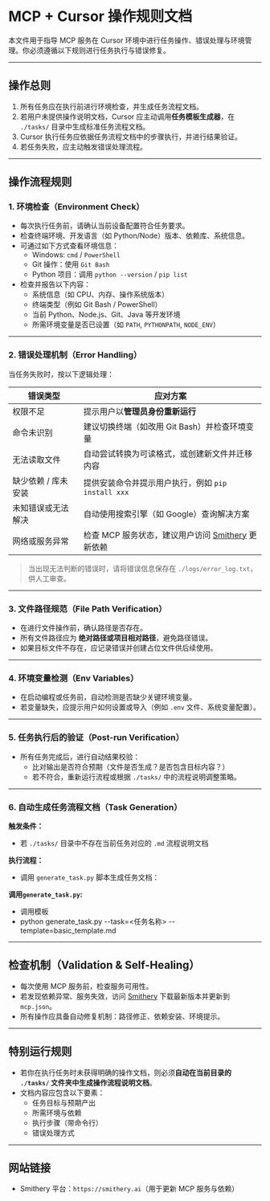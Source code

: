 # MCP + Cursor 操作规则文档

本文件用于指导 MCP 服务在 Cursor 环境中进行任务操作、错误处理与环境管理。你必须遵循以下规则进行任务执行与错误修复。

---

## 操作总则

1. 所有任务应在执行前进行环境检查，并生成任务流程文档。
2. 若用户未提供操作说明文档，Cursor 应主动调用**任务模板生成器**，在 `./tasks/` 目录中生成标准任务流程文档。
3. Cursor 执行任务应依据任务流程文档中的步骤执行，并进行结果验证。
4. 若任务失败，应主动触发错误处理流程。

---

## 操作流程规则

### 1. 环境检查（Environment Check）
- 每次执行任务前，请确认当前设备配置符合任务要求。
- 检查终端环境、开发语言（如 Python/Node）版本、依赖库、系统信息。
- 可通过如下方式查看环境信息：
  - Windows: `cmd` / `PowerShell`
  - Git 操作：使用 `Git Bash`
  - Python 项目：调用 `python --version` / `pip list`
- 检查并报告以下内容：
  - 系统信息（如 CPU、内存、操作系统版本）
  - 终端类型（例如 Git Bash / PowerShell）
  - 当前 Python、Node.js、Git、Java 等开发环境
  - 所需环境变量是否已设置（如 `PATH`, `PYTHONPATH`, `NODE_ENV`）

---

### 2. 错误处理机制（Error Handling）
当任务失败时，按以下逻辑处理：

| 错误类型             | 应对方案                                                   |
|----------------------|------------------------------------------------------------|
| 权限不足             | 提示用户以**管理员身份重新运行**                           |
| 命令未识别           | 建议切换终端（如改用 Git Bash）并检查环境变量              |
| 无法读取文件         | 自动尝试转换为可读格式，或创建新文件并迁移内容              |
| 缺少依赖 / 库未安装  | 提供安装命令并提示用户执行，例如 `pip install xxx`         |
| 未知错误或无法解决   | 自动使用搜索引擎（如 Google）查询解决方案                   |
| 网络或服务异常       | 检查 MCP 服务状态，建议用户访问 [Smithery](https://smithery.ai) 更新依赖 |

> 当出现无法判断的错误时，请将错误信息保存在 `./logs/error_log.txt`，供人工审查。

---

### 3. 文件路径规范（File Path Verification）
- 在进行文件操作前，确认路径是否存在。
- 所有文件路径应为 **绝对路径或项目相对路径**，避免路径错误。
- 如果目标文件不存在，应记录错误并创建占位文件供后续使用。

---

### 4. 环境变量检测（Env Variables）
- 在启动编程或任务前，自动检测是否缺少关键环境变量。
- 若变量缺失，应提示用户如何设置或导入（例如 `.env` 文件、系统变量配置）。

---

### 5. 任务执行后的验证（Post-run Verification）
- 所有任务完成后，进行自动结果校验：
  - 比对输出是否符合预期（文件是否生成？是否包含目标内容？）
  - 若不符合，重新运行流程或根据 `./tasks/` 中的流程说明调整策略。

---

### 6. 自动生成任务流程文档（Task Generation）
**触发条件：**
- 若 `./tasks/` 目录中不存在当前任务对应的 `.md` 流程说明文档

**执行流程：**
- 调用 `generate_task.py` 脚本生成任务文档：

**调用`generate_task.py`:**
- 调用模板
 - python generate_task.py --task=<任务名称> --template=basic_template.md

---

## 检查机制（Validation & Self-Healing）
- 每次使用 MCP 服务前，检查服务可用性。
- 若发现依赖异常、服务失效，访问 [Smithery](https://smithery.ai) 下载最新版本并更新到 `mcp.json`。
- 所有操作应具备自动修复机制：路径修正、依赖安装、环境提示。

---

## 特别运行规则

- 若你在执行任务时未获得明确的操作文档，则必须**自动在当前目录的 `./tasks/` 文件夹中生成操作流程说明文档**。
- 文档内容应包含以下要素：
  - 任务目标与预期产出
  - 所需环境与依赖
  - 执行步骤（带命令行）
  - 错误处理方式

---

## 网站链接
- Smithery 平台：`https://smithery.ai`（用于更新 MCP 服务与依赖）

